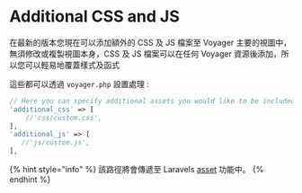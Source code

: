 # Additional CSS and JS

在最新的版本您現在可以添加額外的 CSS 及 JS 檔案至 Voyager 主要的視圖中，無須修改或複製視圖本身，CSS 及 JS 檔案可以在任何 Voyager 資源後添加，所以您可以輕易地覆蓋樣式及函式

這些都可以透過 `voyager.php` 設置處理 :

```php
// Here you can specify additional assets you would like to be included in the master.blade
'additional_css' => [
    //'css/custom.css',
],
'additional_js' => [
   //'js/custom.js',
],
```

{% hint style="info" %}
該路徑將會傳遞至 Laravels [asset](https://laravel.com/docs/helpers#method-asset) 功能中。
{% endhint %}


